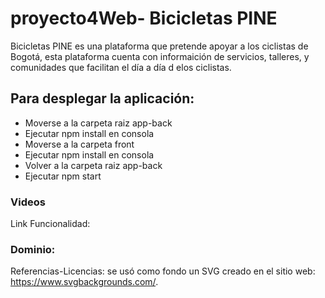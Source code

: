 # proyecto4Web- Bicicletas PINE

Bicicletas PINE es una plataforma que pretende apoyar a los ciclistas de Bogotá, esta plataforma cuenta con informaición de servicios, talleres, y comunidades que facilitan el día a día d elos ciclistas.


## Para desplegar la aplicación:
- Moverse a la carpeta raiz app-back
- Ejecutar npm install en consola
- Moverse a la carpeta front
- Ejecutar npm install en consola
- Volver a la carpeta raiz app-back
- Ejecutar npm start
    
### Videos
Link Funcionalidad:


### Dominio: 

Referencias-Licencias: se usó como fondo un SVG creado en el sitio web: https://www.svgbackgrounds.com/.
